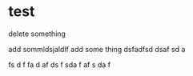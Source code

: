 # test
delete something

add sommldsjaldlf
add  some thing
dsfadfsd
dsaf
sd
a

fs
d
f
fa
d
af
ds
f
sda
f
af
s
da
f